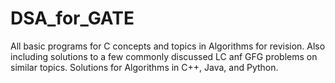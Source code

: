 # DSA_for_GATE
All basic programs for C concepts and topics in Algorithms for revision. Also including solutions to a few commonly discussed LC anf GFG problems on similar topics.
Solutions for Algorithms in C++, Java, and Python.
